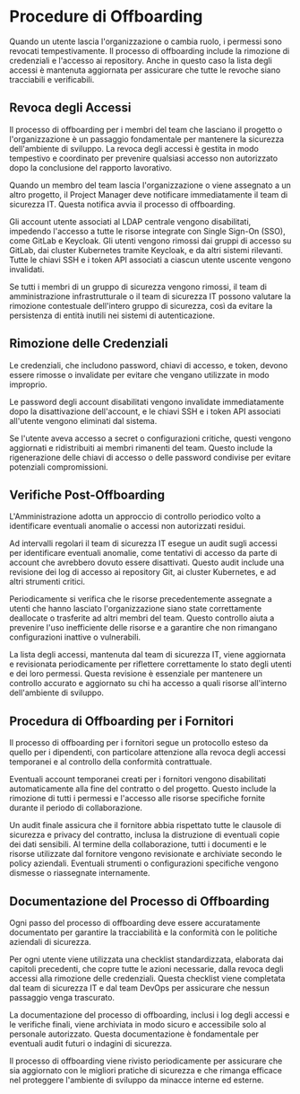 # Procedure di Offboarding

Quando un utente lascia l'organizzazione o cambia ruolo, i permessi sono revocati tempestivamente. Il processo di offboarding include la rimozione di credenziali e l'accesso ai repository. Anche in questo caso la lista degli accessi è mantenuta aggiornata per assicurare che tutte le revoche siano tracciabili e verificabili.

## Revoca degli Accessi

Il processo di offboarding per i membri del team che lasciano il progetto o l'organizzazione è un passaggio fondamentale per mantenere la sicurezza dell'ambiente di sviluppo. La revoca degli accessi è gestita in modo tempestivo e coordinato per prevenire qualsiasi accesso non autorizzato dopo la conclusione del rapporto lavorativo.

Quando un membro del team lascia l'organizzazione o viene assegnato a un altro progetto, il Project Manager deve notificare immediatamente il team di sicurezza IT. Questa notifica avvia il processo di offboarding.

Gli account utente associati al LDAP centrale vengono disabilitati, impedendo l'accesso a tutte le risorse integrate con Single Sign-On (SSO), come GitLab e Keycloak. Gli utenti vengono rimossi dai gruppi di accesso su GitLab, dai cluster Kubernetes tramite Keycloak, e da altri sistemi rilevanti. Tutte le chiavi SSH e i token API associati a ciascun utente uscente vengono invalidati.

Se tutti i membri di un gruppo di sicurezza vengono rimossi, il team di amministrazione infrastrutturale o il team di sicurezza IT possono valutare la rimozione contestuale dell'intero gruppo di sicurezza, così da evitare la persistenza di entità inutili nei sistemi di autenticazione.

## Rimozione delle Credenziali

Le credenziali, che includono password, chiavi di accesso, e token, devono essere rimosse o invalidate per evitare che vengano utilizzate in modo improprio.

Le password degli account disabilitati vengono invalidate immediatamente dopo la disattivazione dell'account, e le chiavi SSH e i token API associati all'utente vengono eliminati dal sistema.

Se l'utente aveva accesso a secret o configurazioni critiche, questi vengono aggiornati e ridistribuiti ai membri rimanenti del team. Questo include la rigenerazione delle chiavi di accesso o delle password condivise per evitare potenziali compromissioni.

## Verifiche Post-Offboarding

L'Amministrazione adotta un approccio di controllo periodico volto a identificare eventuali anomalie o accessi non autorizzati residui.

Ad intervalli regolari il team di sicurezza IT esegue un audit sugli accessi per identificare eventuali anomalie, come tentativi di accesso da parte di account che avrebbero dovuto essere disattivati. Questo audit include una revisione dei log di accesso ai repository Git, ai cluster Kubernetes, e ad altri strumenti critici.

Periodicamente si verifica che le risorse precedentemente assegnate a utenti che hanno lasciato l'organizzazione siano state correttamente deallocate o trasferite ad altri membri del team. Questo controllo aiuta a prevenire l'uso inefficiente delle risorse e a garantire che non rimangano configurazioni inattive o vulnerabili.

La lista degli accessi, mantenuta dal team di sicurezza IT, viene aggiornata e revisionata periodicamente per riflettere correttamente lo stato degli utenti e dei loro permessi. Questa revisione è essenziale per mantenere un controllo accurato e aggiornato su chi ha accesso a quali risorse all'interno dell'ambiente di sviluppo.

## Procedura di Offboarding per i Fornitori

Il processo di offboarding per i fornitori segue un protocollo esteso da quello per i dipendenti, con particolare attenzione alla revoca degli accessi temporanei e al controllo della conformità contrattuale.

Eventuali account temporanei creati per i fornitori vengono disabilitati automaticamente alla fine del contratto o del progetto. Questo include la rimozione di tutti i permessi e l'accesso alle risorse specifiche fornite durante il periodo di collaborazione.

Un audit finale assicura che il fornitore abbia rispettato tutte le clausole di sicurezza e privacy del contratto, inclusa la distruzione di eventuali copie dei dati sensibili. Al termine della collaborazione, tutti i documenti e le risorse utilizzate dal fornitore vengono revisionate e archiviate secondo le policy aziendali. Eventuali strumenti o configurazioni specifiche vengono dismesse o riassegnate internamente.

## Documentazione del Processo di Offboarding

Ogni passo del processo di offboarding deve essere accuratamente documentato per garantire la tracciabilità e la conformità con le politiche aziendali di sicurezza.

Per ogni utente viene utilizzata una checklist standardizzata, elaborata dai capitoli precedenti, che copre tutte le azioni necessarie, dalla revoca degli accessi alla rimozione delle credenziali. Questa checklist viene completata dal team di sicurezza IT e dal team DevOps per assicurare che nessun passaggio venga trascurato.

La documentazione del processo di offboarding, inclusi i log degli accessi e le verifiche finali, viene archiviata in modo sicuro e accessibile solo al personale autorizzato. Questa documentazione è fondamentale per eventuali audit futuri o indagini di sicurezza.

Il processo di offboarding viene rivisto periodicamente per assicurare che sia aggiornato con le migliori pratiche di sicurezza e che rimanga efficace nel proteggere l'ambiente di sviluppo da minacce interne ed esterne.
